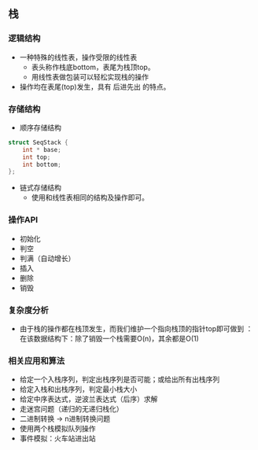 ## 栈

### 逻辑结构
* 一种特殊的线性表，操作受限的线性表
	* 表头称作栈底bottom，表尾为栈顶top。
	* 用线性表做包装可以轻松实现栈的操作
* 操作均在表尾(top)发生，具有 后进先出 的特点。

### 存储结构
* 顺序存储结构
```c
struct SeqStack {
	int * base;
	int top;
	int bottom;
};
```
* 链式存储结构
	* 使用和线性表相同的结构及操作即可。

### 操作API
* 初始化
* 判空
* 判满（自动增长）
* 插入
* 删除
* 销毁

### 复杂度分析
* 由于栈的操作都在栈顶发生，而我们维护一个指向栈顶的指针top即可做到 ：在该数据结构下：除了销毁一个栈需要O(n)，其余都是O(1)

### 相关应用和算法
* 给定一个入栈序列，判定出栈序列是否可能；或给出所有出栈序列
* 给定入栈和出栈序列，判定最小栈大小
* 给定中序表达式，逆波兰表达式（后序）求解
* 走迷宫问题（递归的无递归栈化）
* 二进制转换 -> n进制转换问题
* 使用两个栈模拟队列操作
* 事件模拟：火车站进出站






